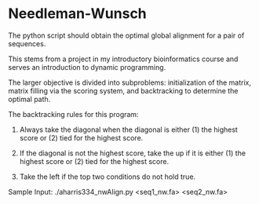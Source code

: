 # Needleman-Wunsch

The python script should obtain the optimal global alignment for a pair of sequences. 

This stems from a project in my introductory bioinformatics course and serves an introduction to dynamic programming. 

The larger objective is divided into subproblems: initialization of the matrix, matrix filling via the scoring system, and backtracking to determine the optimal path. 

The backtracking rules for this program:

1) Always take the diagonal when the diagonal is either (1) the highest score or (2) tied for the highest score. 

2) If the diagonal is not the highest score, take the up if it is either (1) the highest score or (2) tied for the highest score. 

3) Take the left if the top two conditions do not hold true. 

Sample Input: ./aharris334_nwAlign.py <seq1_nw.fa> <seq2_nw.fa>